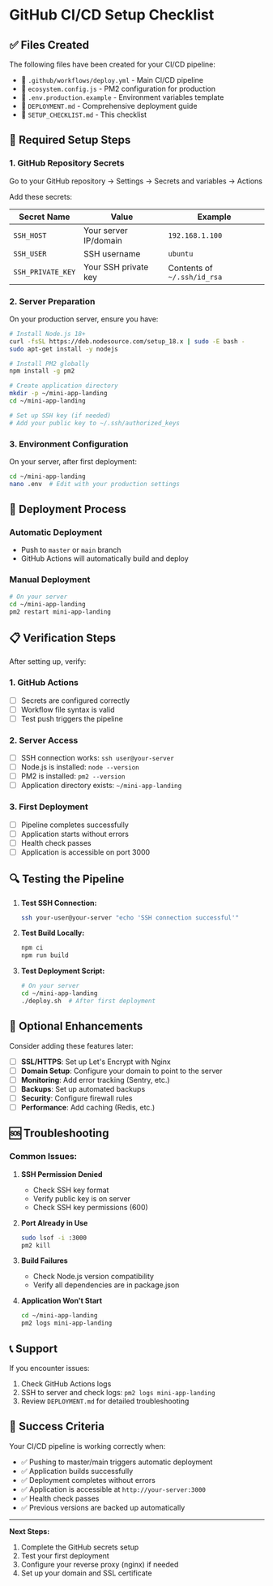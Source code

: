 # GitHub CI/CD Setup Checklist

## ✅ Files Created

The following files have been created for your CI/CD pipeline:

- 📄 `.github/workflows/deploy.yml` - Main CI/CD pipeline
- 📄 `ecosystem.config.js` - PM2 configuration for production
- 📄 `.env.production.example` - Environment variables template
- 📄 `DEPLOYMENT.md` - Comprehensive deployment guide
- 📄 `SETUP_CHECKLIST.md` - This checklist

## 🔧 Required Setup Steps

### 1. GitHub Repository Secrets

Go to your GitHub repository → Settings → Secrets and variables → Actions

Add these secrets:

| Secret Name | Value | Example |
|-------------|-------|---------|
| `SSH_HOST` | Your server IP/domain | `192.168.1.100` |
| `SSH_USER` | SSH username | `ubuntu` |
| `SSH_PRIVATE_KEY` | Your SSH private key | Contents of `~/.ssh/id_rsa` |

### 2. Server Preparation

On your production server, ensure you have:

```bash
# Install Node.js 18+
curl -fsSL https://deb.nodesource.com/setup_18.x | sudo -E bash -
sudo apt-get install -y nodejs

# Install PM2 globally
npm install -g pm2

# Create application directory
mkdir -p ~/mini-app-landing
cd ~/mini-app-landing

# Set up SSH key (if needed)
# Add your public key to ~/.ssh/authorized_keys
```

### 3. Environment Configuration

On your server, after first deployment:

```bash
cd ~/mini-app-landing
nano .env  # Edit with your production settings
```

## 🚀 Deployment Process

### Automatic Deployment
- Push to `master` or `main` branch
- GitHub Actions will automatically build and deploy

### Manual Deployment
```bash
# On your server
cd ~/mini-app-landing
pm2 restart mini-app-landing
```

## 📋 Verification Steps

After setting up, verify:

### 1. GitHub Actions
- [ ] Secrets are configured correctly
- [ ] Workflow file syntax is valid
- [ ] Test push triggers the pipeline

### 2. Server Access
- [ ] SSH connection works: `ssh user@your-server`
- [ ] Node.js is installed: `node --version`
- [ ] PM2 is installed: `pm2 --version`
- [ ] Application directory exists: `~/mini-app-landing`

### 3. First Deployment
- [ ] Pipeline completes successfully
- [ ] Application starts without errors
- [ ] Health check passes
- [ ] Application is accessible on port 3000

## 🔍 Testing the Pipeline

1. **Test SSH Connection:**
   ```bash
   ssh your-user@your-server "echo 'SSH connection successful'"
   ```

2. **Test Build Locally:**
   ```bash
   npm ci
   npm run build
   ```

3. **Test Deployment Script:**
   ```bash
   # On your server
   cd ~/mini-app-landing
   ./deploy.sh  # After first deployment
   ```

## 🎯 Optional Enhancements

Consider adding these features later:

- [ ] **SSL/HTTPS**: Set up Let's Encrypt with Nginx
- [ ] **Domain Setup**: Configure your domain to point to the server
- [ ] **Monitoring**: Add error tracking (Sentry, etc.)
- [ ] **Backups**: Set up automated backups
- [ ] **Security**: Configure firewall rules
- [ ] **Performance**: Add caching (Redis, etc.)

## 🆘 Troubleshooting

### Common Issues:

1. **SSH Permission Denied**
   - Check SSH key format
   - Verify public key is on server
   - Check SSH key permissions (600)

2. **Port Already in Use**
   ```bash
   sudo lsof -i :3000
   pm2 kill
   ```

3. **Build Failures**
   - Check Node.js version compatibility
   - Verify all dependencies are in package.json

4. **Application Won't Start**
   ```bash
   cd ~/mini-app-landing
   pm2 logs mini-app-landing
   ```

## 📞 Support

If you encounter issues:

1. Check GitHub Actions logs
2. SSH to server and check logs: `pm2 logs mini-app-landing`
3. Review `DEPLOYMENT.md` for detailed troubleshooting

## 🎉 Success Criteria

Your CI/CD pipeline is working correctly when:

- ✅ Pushing to master/main triggers automatic deployment
- ✅ Application builds successfully
- ✅ Deployment completes without errors
- ✅ Application is accessible at `http://your-server:3000`
- ✅ Health check passes
- ✅ Previous versions are backed up automatically

---

**Next Steps:**
1. Complete the GitHub secrets setup
2. Test your first deployment
3. Configure your reverse proxy (nginx) if needed
4. Set up your domain and SSL certificate